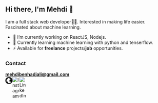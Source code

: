 ## Hi there, I'm Mehdi 👋
I am a full stack web developer👨‍💻. Interested in making life easier. Fascinated about machine learning.

- 🔭 I’m currently working on ReactJS, Nodejs.
- 🍔 Currently learning machine learning with python and tenserflow.
- ⚡  Available for **freelance** projects/**job** opportunities.


### Contact
**mehdibenhadjali@gmail.com**
<br/>
[<img align="left" alt="Website" width="22px" src="https://raw.githubusercontent.com/iconic/open-iconic/master/svg/globe.svg" />](mehdibha.codehub.tn)
[<img align="left" alt="Instagram" width="22px" src="https://cdn.jsdelivr.net/npm/simple-icons@v3/icons/instagram.svg" />](https://www.instagram.com/mehdibha)
[<img align="left" alt="LinkedIn" width="22px" src="https://cdn.jsdelivr.net/npm/simple-icons@v3/icons/linkedin.svg" />](https://www.linkedin.com/in/mehdi-ben-hadj-ali-6a7435131)
